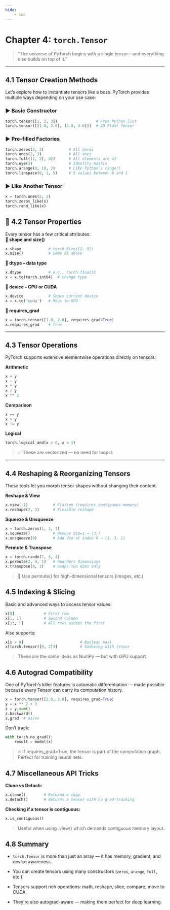 ```yaml
---
hide:
    - toc
---
```


# Chapter 4: `torch.Tensor`

> “The universe of PyTorch begins with a single tensor—and everything else builds on top of it.”

---

## 4.1 Tensor Creation Methods

Let’s explore how to instantiate tensors like a boss. PyTorch provides multiple ways depending on your use case:

### ▶ Basic Constructor
```python
torch.tensor([1, 2, 3])                 # From Python list
torch.tensor([[1.0, 2.0], [3.0, 4.0]])  # 2D Float Tensor
```
### ▶ Pre-filled Factories
```python
torch.zeros(2, 3)           # All zeros
torch.ones(2, 3)            # All ones
torch.full((2, 2), 42)      # All elements are 42
torch.eye(3)                # Identity matrix
torch.arange(0, 10, 2)      # Like Python’s range()
torch.linspace(0, 1, 5)     # 5 values between 0 and 1
```
### ▶ Like Another Tensor
```python
x = torch.ones(2, 2)
torch.zeros_like(x)
torch.rand_like(x)
```
## 📐 4.2 Tensor Properties
Every tensor has a few critical attributes:  
**🔸 shape and size()**
```python
x.shape            # torch.Size([2, 3])
x.size()           # Same as above
```
**🔸 dtype – data type**
```python
x.dtype            # e.g., torch.float32
x = x.to(torch.int64)  # change type
```
**🔸 device – CPU or CUDA**
```python
x.device           # Shows current device
x = x.to('cuda')   # Move to GPU
```
**🔸 requires_grad**
```python
x = torch.tensor([1.0, 2.0], requires_grad=True)
x.requires_grad    # True
```
---

## 4.3 Tensor Operations
PyTorch supports extensive elementwise operations directly on tensors:

**Arithmetic**
```python
x + y
x - y
x * y
x / y
x ** 2
```
**Comparison**
```python
x == y
x > y
x != y
```
**Logical**
```python
torch.logical_and(x > 0, x < 1)
```
> ✅ These are vectorized — no need for loops!

---

## 4.4 Reshaping & Reorganizing Tensors
These tools let you morph tensor shapes without changing their content.

**Reshape & View**
```python
x.view(-1)           # Flatten (requires contiguous memory)
x.reshape(2, 3)      # Flexible reshape
```
**Squeeze & Unsqueeze**
```python
x = torch.zeros(1, 3, 1)
x.squeeze()          # Remove dim=1 → (3,)
x.unsqueeze(0)       # Add dim at index 0 → (1, 3, 1)
```
**Permute & Transpose**
```python
x = torch.randn(2, 3, 4)
x.permute(2, 0, 1)   # Reorders dimensions
x.transpose(0, 1)    # Swaps two dims only
```
> 🔁 Use permute() for high-dimensional tensors (images, etc.)

## 4.5 Indexing & Slicing
Basic and advanced ways to access tensor values:
```python
x[0]             # First row
x[:, 1]          # Second column
x[1:, :]         # All rows except the first
```
Also supports:
```python
x[x > 0]                         # Boolean mask
x[torch.tensor([0, 2])]          # Indexing with tensor
```
> These are the same ideas as NumPy — but with GPU support.

## 4.6 Autograd Compatibility

One of PyTorch’s killer features is automatic differentiation — made possible because every Tensor can carry its computation history.
```python
x = torch.tensor([2.0, 3.0], requires_grad=True)
y = x ** 2 + 3
z = y.sum()
z.backward()
x.grad  # ∂z/∂x
```
Don’t track:
```python
with torch.no_grad():
    result = model(x)
```
> 🔥 If requires_grad=True, the tensor is part of the computation graph. Perfect for training neural nets.

## 4.7 Miscellaneous API Tricks

**Clone vs Detach:**
```python
x.clone()        # Returns a copy
x.detach()       # Returns a tensor with no grad-tracking
```
**Checking if a tensor is contiguous:**
```python
x.is_contiguous()
```
> Useful when using .view() which demands contiguous memory layout.

## 4.8 Summary

- `torch.Tensor` is more than just an array — it has memory, gradient, and device awareness.

- You can create tensors using many constructors (`zeros`, `arange`, `full`, etc.)

- Tensors support rich operations: math, reshape, slice, compare, move to CUDA.

- They're also autograd-aware — making them perfect for deep learning.


